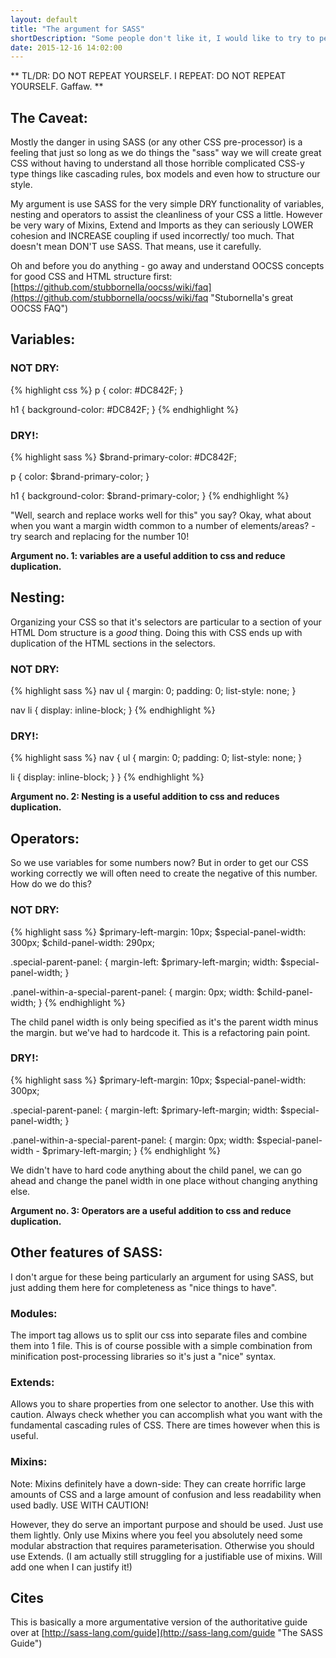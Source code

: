 ```yaml
---
layout: default
title: "The argument for SASS"
shortDescription: "Some people don't like it, I would like to try to persuade them..."
date: 2015-12-16 14:02:00
---
```


** TL/DR: DO NOT REPEAT YOURSELF. I REPEAT: DO NOT REPEAT YOURSELF. Gaffaw. **

## The Caveat:

Mostly the danger in using SASS (or any other CSS pre-processor) is a feeling that just so long as we do things the "sass" way we will create great CSS without having to understand all those horrible complicated CSS-y type things like cascading rules, box models and even how to structure our style.

My argument is use SASS for the very simple DRY functionality of variables, nesting and operators to assist the cleanliness of your CSS a little. However be very wary of Mixins, Extend and Imports as they can seriously LOWER cohesion and INCREASE coupling if used incorrectly/ too much. That doesn't mean DON'T use SASS. That means, use it carefully.

Oh and before you do anything - go away and understand OOCSS concepts for good CSS and HTML structure first: [https://github.com/stubbornella/oocss/wiki/faq](https://github.com/stubbornella/oocss/wiki/faq "Stubornella's great OOCSS FAQ")


## Variables:

### NOT DRY:


{% highlight css %}
p {
  color: #DC842F;
}

h1 {
  background-color: #DC842F;
}
{% endhighlight %}


### DRY!:


{% highlight sass %}
$brand-primary-color: #DC842F;

p {
  color: $brand-primary-color;
}

h1 {
  background-color: $brand-primary-color;
}
{% endhighlight %}


"Well, search and replace works well for this" you say?
Okay, what about when you want a margin width common to a number of elements/areas? - try search and replacing for the number 10!

**Argument no. 1: variables are a useful addition to css and reduce duplication.**

## Nesting:

Organizing your CSS so that it's selectors are particular to a section of your HTML Dom structure is a *good* thing. Doing this with CSS ends up with duplication of the HTML sections in the selectors.

### NOT DRY:


{% highlight sass %}
nav ul {
  margin: 0;
  padding: 0;
  list-style: none;
}

nav li {
  display: inline-block;
}
{% endhighlight %}


### DRY!:

{% highlight sass %}
nav {
  ul {
    margin: 0;
    padding: 0;
    list-style: none;
  }

  li {
    display: inline-block;
  }
}
{% endhighlight %}


**Argument no. 2: Nesting is a useful addition to css and reduces duplication.**


## Operators:

So we use variables for some numbers now? But in order to get our CSS working correctly we will often need to create the negative of this number. How do we do this?

### NOT DRY:

{% highlight sass %}
$primary-left-margin: 10px;
$special-panel-width: 300px;
$child-panel-width: 290px;

.special-parent-panel: {
  margin-left: $primary-left-margin;
  width: $special-panel-width;
}

.panel-within-a-special-parent-panel: {
  margin: 0px;
  width: $child-panel-width;
}
{% endhighlight %}

The child panel width is only being specified as it's the parent width minus the margin. but we've had to hardcode it. This is a refactoring pain point.

### DRY!:

{% highlight sass %}
$primary-left-margin: 10px;
$special-panel-width: 300px;

.special-parent-panel: {
  margin-left: $primary-left-margin;
  width: $special-panel-width;
}

.panel-within-a-special-parent-panel: {
  margin: 0px;
  width: $special-panel-width - $primary-left-margin;
}
{% endhighlight %}

We didn't have to hard code anything about the child panel, we can go ahead and change the panel width in one place without changing anything else.

**Argument no. 3: Operators are a useful addition to css and reduce duplication.**


## Other features of SASS:

I don't argue for these being particularly an argument for using SASS, but just adding them here for completeness as "nice things to have".

### Modules:

The import tag allows us to split our css into separate files and combine them into 1 file. This is of course possible with a simple combination from minification post-processing libraries so it's just a "nice" syntax.

### Extends:

Allows you to share properties from one selector to another. Use this with caution. Always check whether you can accomplish what you want with the fundamental cascading rules of CSS. There are times however when this is useful.

### Mixins:

Note: Mixins definitely have a down-side: They can create horrific large amounts of CSS and a large amount of confusion and less readability when used badly. USE WITH CAUTION!

However, they do serve an important purpose and should be used. Just use them lightly. Only use Mixins where you feel you absolutely need some modular abstraction that requires parameterisation. Otherwise you should use Extends. (I am actually still struggling for a justifiable use of mixins. Will add one when I can justify it!) 


## Cites

This is basically a more argumentative version of the authoritative guide over at [http://sass-lang.com/guide](http://sass-lang.com/guide "The SASS Guide")
